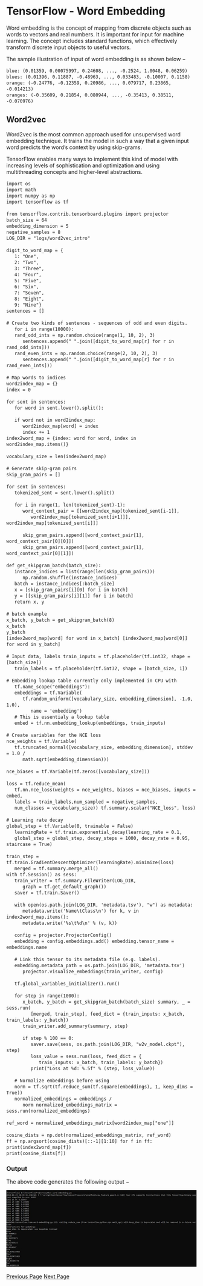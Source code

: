 # TensorFlow - Word Embedding
Word embedding is the concept of mapping from discrete objects such as words to vectors and real numbers. It is important for input for machine learning. The concept includes standard functions, which effectively transform discrete input objects to useful vectors.

The sample illustration of input of word embedding is as shown below −

```
blue: (0.01359, 0.00075997, 0.24608, ..., -0.2524, 1.0048, 0.06259)
blues: (0.01396, 0.11887, -0.48963, ..., 0.033483, -0.10007, 0.1158)
orange: (-0.24776, -0.12359, 0.20986, ..., 0.079717, 0.23865, -0.014213)
oranges: (-0.35609, 0.21854, 0.080944, ..., -0.35413, 0.38511, -0.070976)
```
## Word2vec
Word2vec is the most common approach used for unsupervised word embedding technique. It trains the model in such a way that a given input word predicts the word’s context by using skip-grams.

TensorFlow enables many ways to implement this kind of model with increasing levels of sophistication and optimization and using multithreading concepts and higher-level abstractions.

```
import os 
import math 
import numpy as np 
import tensorflow as tf 

from tensorflow.contrib.tensorboard.plugins import projector 
batch_size = 64 
embedding_dimension = 5 
negative_samples = 8 
LOG_DIR = "logs/word2vec_intro" 

digit_to_word_map = {
   1: "One", 
   2: "Two", 
   3: "Three", 
   4: "Four", 
   5: "Five", 
   6: "Six", 
   7: "Seven", 
   8: "Eight", 
   9: "Nine"} 
sentences = [] 

# Create two kinds of sentences - sequences of odd and even digits. 
   for i in range(10000): 
   rand_odd_ints = np.random.choice(range(1, 10, 2), 3) 
      sentences.append(" ".join([digit_to_word_map[r] for r in rand_odd_ints])) 
   rand_even_ints = np.random.choice(range(2, 10, 2), 3) 
      sentences.append(" ".join([digit_to_word_map[r] for r in rand_even_ints])) 
   
# Map words to indices
word2index_map = {} 
index = 0 

for sent in sentences: 
   for word in sent.lower().split(): 
   
   if word not in word2index_map: 
      word2index_map[word] = index 
      index += 1 
index2word_map = {index: word for word, index in word2index_map.items()} 

vocabulary_size = len(index2word_map) 

# Generate skip-gram pairs 
skip_gram_pairs = [] 

for sent in sentences: 
   tokenized_sent = sent.lower().split() 
   
   for i in range(1, len(tokenized_sent)-1):        
      word_context_pair = [[word2index_map[tokenized_sent[i-1]], 
         word2index_map[tokenized_sent[i+1]]], word2index_map[tokenized_sent[i]]] 
      
      skip_gram_pairs.append([word_context_pair[1], word_context_pair[0][0]]) 
      skip_gram_pairs.append([word_context_pair[1], word_context_pair[0][1]]) 

def get_skipgram_batch(batch_size): 
   instance_indices = list(range(len(skip_gram_pairs))) 
      np.random.shuffle(instance_indices)
   batch = instance_indices[:batch_size] 
   x = [skip_gram_pairs[i][0] for i in batch] 
   y = [[skip_gram_pairs[i][1]] for i in batch] 
   return x, y 
   
# batch example 
x_batch, y_batch = get_skipgram_batch(8) 
x_batch 
y_batch 
[index2word_map[word] for word in x_batch] [index2word_map[word[0]] for word in y_batch] 

# Input data, labels train_inputs = tf.placeholder(tf.int32, shape = [batch_size]) 
   train_labels = tf.placeholder(tf.int32, shape = [batch_size, 1]) 

# Embedding lookup table currently only implemented in CPU with 
   tf.name_scope("embeddings"): 
   embeddings = tf.Variable(    
      tf.random_uniform([vocabulary_size, embedding_dimension], -1.0, 1.0), 
         name = 'embedding') 
   # This is essentialy a lookup table 
   embed = tf.nn.embedding_lookup(embeddings, train_inputs) 
   
# Create variables for the NCE loss
nce_weights = tf.Variable(     
   tf.truncated_normal([vocabulary_size, embedding_dimension], stddev = 1.0 / 
      math.sqrt(embedding_dimension))) 
   
nce_biases = tf.Variable(tf.zeros([vocabulary_size])) 

loss = tf.reduce_mean(     
   tf.nn.nce_loss(weights = nce_weights, biases = nce_biases, inputs = embed, 
   labels = train_labels,num_sampled = negative_samples, 
   num_classes = vocabulary_size)) tf.summary.scalar("NCE_loss", loss) 
   
# Learning rate decay 
global_step = tf.Variable(0, trainable = False) 
   learningRate = tf.train.exponential_decay(learning_rate = 0.1, 
   global_step = global_step, decay_steps = 1000, decay_rate = 0.95, staircase = True) 

train_step = tf.train.GradientDescentOptimizer(learningRate).minimize(loss) 
   merged = tf.summary.merge_all() 
with tf.Session() as sess: 
   train_writer = tf.summary.FileWriter(LOG_DIR,    
      graph = tf.get_default_graph()) 
   saver = tf.train.Saver() 
   
   with open(os.path.join(LOG_DIR, 'metadata.tsv'), "w") as metadata: 
      metadata.write('Name\tClass\n') for k, v in index2word_map.items(): 
      metadata.write('%s\t%d\n' % (v, k)) 
   
   config = projector.ProjectorConfig() 
   embedding = config.embeddings.add() embedding.tensor_name = embeddings.name 
   
   # Link this tensor to its metadata file (e.g. labels). 
   embedding.metadata_path = os.path.join(LOG_DIR, 'metadata.tsv') 
      projector.visualize_embeddings(train_writer, config) 
   
   tf.global_variables_initializer().run() 
   
   for step in range(1000): 
      x_batch, y_batch = get_skipgram_batch(batch_size) summary, _ = sess.run(
         [merged, train_step], feed_dict = {train_inputs: x_batch, train_labels: y_batch})
      train_writer.add_summary(summary, step)
      
      if step % 100 == 0:
         saver.save(sess, os.path.join(LOG_DIR, "w2v_model.ckpt"), step)
         loss_value = sess.run(loss, feed_dict = {
            train_inputs: x_batch, train_labels: y_batch})
         print("Loss at %d: %.5f" % (step, loss_value))

   # Normalize embeddings before using
   norm = tf.sqrt(tf.reduce_sum(tf.square(embeddings), 1, keep_dims = True))
   normalized_embeddings = embeddings /
      norm normalized_embeddings_matrix = sess.run(normalized_embeddings)
   
ref_word = normalized_embeddings_matrix[word2index_map["one"]]

cosine_dists = np.dot(normalized_embeddings_matrix, ref_word)
ff = np.argsort(cosine_dists)[::-1][1:10] for f in ff: print(index2word_map[f])
print(cosine_dists[f])
```
### Output
The above code generates the following output −

![Word2vec](../tensorflow/images/word2vec.jpg)


[Previous Page](../tensorflow/tensorflow_tensorboard_visualization.md) [Next Page](../tensorflow/tensorflow_single_layer_perceptron.md) 
